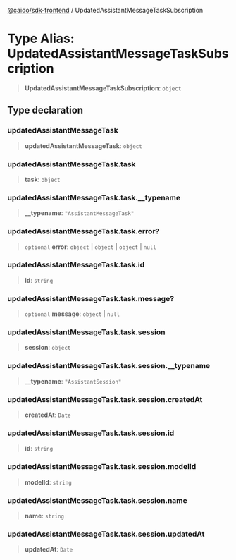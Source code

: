 [@caido/sdk-frontend](../index.md) / UpdatedAssistantMessageTaskSubscription

# Type Alias: UpdatedAssistantMessageTaskSubscription

> **UpdatedAssistantMessageTaskSubscription**: `object`

## Type declaration

### updatedAssistantMessageTask

> **updatedAssistantMessageTask**: `object`

### updatedAssistantMessageTask.task

> **task**: `object`

### updatedAssistantMessageTask.task.\_\_typename

> **\_\_typename**: `"AssistantMessageTask"`

### updatedAssistantMessageTask.task.error?

> `optional` **error**: `object` \| `object` \| `object` \| `null`

### updatedAssistantMessageTask.task.id

> **id**: `string`

### updatedAssistantMessageTask.task.message?

> `optional` **message**: `object` \| `null`

### updatedAssistantMessageTask.task.session

> **session**: `object`

### updatedAssistantMessageTask.task.session.\_\_typename

> **\_\_typename**: `"AssistantSession"`

### updatedAssistantMessageTask.task.session.createdAt

> **createdAt**: `Date`

### updatedAssistantMessageTask.task.session.id

> **id**: `string`

### updatedAssistantMessageTask.task.session.modelId

> **modelId**: `string`

### updatedAssistantMessageTask.task.session.name

> **name**: `string`

### updatedAssistantMessageTask.task.session.updatedAt

> **updatedAt**: `Date`
